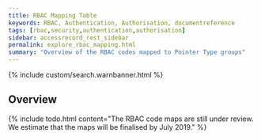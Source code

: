 ```yaml
---
title: RBAC Mapping Table
keywords: RBAC, Authentication, Authorisation, documentreference
tags: [rbac,security,authentication,authorisation]
sidebar: accessrecord_rest_sidebar
permalink: explore_rbac_mapping.html
summary: "Overview of the RBAC codes mapped to Pointer Type groups"
---
```


{% include custom/search.warnbanner.html %}


## Overview ##

{% include todo.html content="The RBAC code maps are still under review. We estimate that the maps will be finalised by July 2019." %}

<!--
## RBAC Codes ##

|Group Activity|Pointer Code|Pointer and Record Code|Record Types|
|---------------|-------------|----------------------|------------|
|SCRa Access|scra001|scra002|All|
|Normal|norm001|norm002|Immunisations|
||||Allergies|
|Emergency|emer001|emer002|Mental Health Crisis Plan|
-->